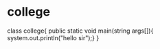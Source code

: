 # college
class college{
public static void main(string args[]){
system.out.println("hello sir");}
}
